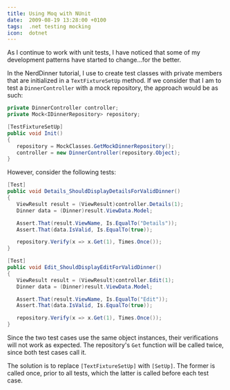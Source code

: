 ```yaml
---
title: Using Moq with NUnit
date:  2009-08-19 13:28:00 +0100
tags:  .net testing mocking
icon:  dotnet
---
```


As I continue to work with unit tests, I have noticed that some of my development
patterns have started to change...for the better.

In the NerdDinner tutorial, I use to create test classes with private members that
are initialized in a `TextFixtureSetUp` method. If we consider that I am to test a
`DinnerController` with a mock repository, the approach would be as such:

```csharp
private DinnerController controller;
private Mock<IDinnerRepository> repository;

[TestFixtureSetUp]
public void Init()
{
   repository = MockClasses.GetMockDinnerRepository();
   controller = new DinnerController(repository.Object);
}
```

However, consider the following tests:

```csharp
[Test]
public void Details_ShouldDisplayDetailsForValidDinner()
{
   ViewResult result = (ViewResult)controller.Details(1);
   Dinner data = (Dinner)result.ViewData.Model;

   Assert.That(result.ViewName, Is.EqualTo("Details"));
   Assert.That(data.IsValid, Is.EqualTo(true));

   repository.Verify(x => x.Get(1), Times.Once());
}

[Test]
public void Edit_ShouldDisplayEditForValidDinner()
{
   ViewResult result = (ViewResult)controller.Edit(1);
   Dinner data = (Dinner)result.ViewData.Model;

   Assert.That(result.ViewName, Is.EqualTo("Edit"));
   Assert.That(data.IsValid, Is.EqualTo(true));

   repository.Verify(x => x.Get(1), Times.Once());
}
```

Since the two test cases use the same object instances, their verifications will
not work as expected. The repository's `Get` function will be called twice, since
both test cases call it.

The solution is to replace `[TextFixtureSetUp]` with `[SetUp]`. The former is
called once, prior to all tests, which the latter is called before each test case.